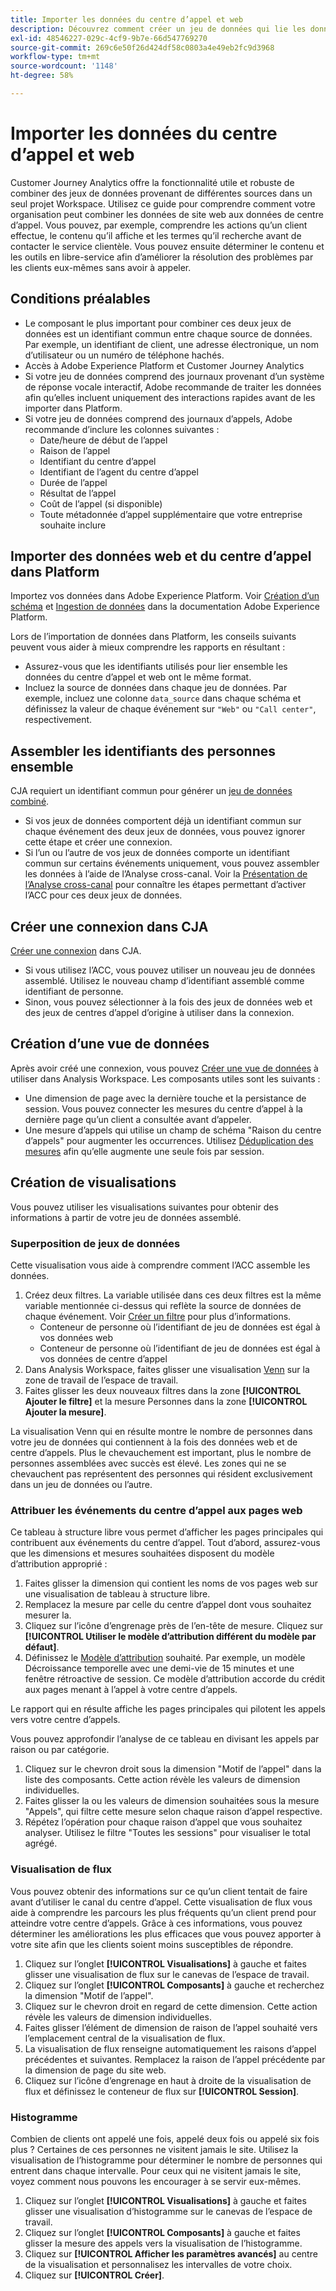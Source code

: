 ```yaml
---
title: Importer les données du centre d’appel et web
description: Découvrez comment créer un jeu de données qui lie les données du centre dʼappel et du site web.
exl-id: 48546227-029c-4cf9-9b7e-66d547769270
source-git-commit: 269c6e50f26d424df58c0803a4e49eb2fc9d3968
workflow-type: tm+mt
source-wordcount: '1148'
ht-degree: 58%

---
```


# Importer les données du centre d’appel et web

Customer Journey Analytics offre la fonctionnalité utile et robuste de combiner des jeux de données provenant de différentes sources dans un seul projet Workspace. Utilisez ce guide pour comprendre comment votre organisation peut combiner les données de site web aux données de centre d’appel. Vous pouvez, par exemple, comprendre les actions qu’un client effectue, le contenu qu’il affiche et les termes qu’il recherche avant de contacter le service clientèle. Vous pouvez ensuite déterminer le contenu et les outils en libre-service afin d’améliorer la résolution des problèmes par les clients eux-mêmes sans avoir à appeler.

## Conditions préalables

* Le composant le plus important pour combiner ces deux jeux de données est un identifiant commun entre chaque source de données. Par exemple, un identifiant de client, une adresse électronique, un nom d’utilisateur ou un numéro de téléphone hachés.
* Accès à Adobe Experience Platform et Customer Journey Analytics
* Si votre jeu de données comprend des journaux provenant d’un système de réponse vocale interactif, Adobe recommande de traiter les données afin qu’elles incluent uniquement des interactions rapides avant de les importer dans Platform.
* Si votre jeu de données comprend des journaux d’appels, Adobe recommande d’inclure les colonnes suivantes :
   * Date/heure de début de lʼappel
   * Raison de lʼappel
   * Identifiant du centre dʼappel
   * Identifiant de lʼagent du centre dʼappel
   * Durée de lʼappel
   * Résultat de l’appel
   * Coût de lʼappel (si disponible)
   * Toute métadonnée dʼappel supplémentaire que votre entreprise souhaite inclure

## Importer des données web et du centre d’appel dans Platform

Importez vos données dans Adobe Experience Platform. Voir [Création d’un schéma](https://experienceleague.adobe.com/docs/experience-platform/xdm/tutorials/create-schema-ui.html?lang=fr) et [Ingestion de données](https://experienceleague.adobe.com/docs/experience-platform/ingestion/home.html?lang=fr) dans la documentation Adobe Experience Platform.

Lors de l’importation de données dans Platform, les conseils suivants peuvent vous aider à mieux comprendre les rapports en résultant :

* Assurez-vous que les identifiants utilisés pour lier ensemble les données du centre d’appel et web ont le même format.
* Incluez la source de données dans chaque jeu de données. Par exemple, incluez une colonne `data_source` dans chaque schéma et définissez la valeur de chaque événement sur `"Web"` ou `"Call center"`, respectivement. <!--mapper-->

## Assembler les identifiants des personnes ensemble

CJA requiert un identifiant commun pour générer un [jeu de données combiné](../connections/combined-dataset.md).

* Si vos jeux de données comportent déjà un identifiant commun sur chaque événement des deux jeux de données, vous pouvez ignorer cette étape et créer une connexion.
* Si l’un ou l’autre de vos jeux de données comporte un identifiant commun sur certains événements uniquement, vous pouvez assembler les données à l’aide de l’Analyse cross-canal. Voir la [Présentation de l’Analyse cross-canal](/help/connections/cca/overview.md) pour connaître les étapes permettant d’activer l’ACC pour ces deux jeux de données.

## Créer une connexion dans CJA

[Créer une connexion](/help/connections/create-connection.md) dans CJA.

* Si vous utilisez l’ACC, vous pouvez utiliser un nouveau jeu de données assemblé. Utilisez le nouveau champ d’identifiant assemblé comme identifiant de personne.
* Sinon, vous pouvez sélectionner à la fois des jeux de données web et des jeux de centres d’appel d’origine à utiliser dans la connexion.

## Création d’une vue de données

Après avoir créé une connexion, vous pouvez [Créer une vue de données](/help/data-views/create-dataview.md) à utiliser dans Analysis Workspace. Les composants utiles sont les suivants :

* Une dimension de page avec la dernière touche et la persistance de session. Vous pouvez connecter les mesures du centre d’appel à la dernière page qu’un client a consultée avant d’appeler.
* Une mesure d’appels qui utilise un champ de schéma &quot;Raison du centre d’appels&quot; pour augmenter les occurrences. Utilisez [Déduplication des mesures](/help/data-views/component-settings/metric-deduplication.md) afin qu’elle augmente une seule fois par session.

## Création de visualisations

Vous pouvez utiliser les visualisations suivantes pour obtenir des informations à partir de votre jeu de données assemblé.

### Superposition de jeux de données

Cette visualisation vous aide à comprendre comment l’ACC assemble les données.

1. Créez deux filtres. La variable utilisée dans ces deux filtres est la même variable mentionnée ci-dessus qui reflète la source de données de chaque événement. Voir [Créer un filtre](/help/components/filters/create-filters.md) pour plus d’informations.
   * Conteneur de personne où l’identifiant de jeu de données est égal à vos données web
   * Conteneur de personne où l’identifiant de jeu de données est égal à vos données de centre d’appel
2. Dans Analysis Workspace, faites glisser une visualisation [Venn](/help/analysis-workspace/visualizations/venn.md) sur la zone de travail de l’espace de travail.
3. Faites glisser les deux nouveaux filtres dans la zone **[!UICONTROL Ajouter le filtre]** et la mesure Personnes dans la zone **[!UICONTROL Ajouter la mesure]**.

La visualisation Venn qui en résulte montre le nombre de personnes dans votre jeu de données qui contiennent à la fois des données web et de centre d’appels. Plus le chevauchement est important, plus le nombre de personnes assemblées avec succès est élevé. Les zones qui ne se chevauchent pas représentent des personnes qui résident exclusivement dans un jeu de données ou lʼautre.

### Attribuer les événements du centre d’appel aux pages web

Ce tableau à structure libre vous permet d’afficher les pages principales qui contribuent aux événements du centre d’appel. Tout d’abord, assurez-vous que les dimensions et mesures souhaitées disposent du modèle d’attribution approprié :

1. Faites glisser la dimension qui contient les noms de vos pages web sur une visualisation de tableau à structure libre.
1. Remplacez la mesure par celle du centre d’appel dont vous souhaitez mesurer la.
1. Cliquez sur l’icône d’engrenage près de l’en-tête de mesure. Cliquez sur **[!UICONTROL Utiliser le modèle d’attribution différent du modèle par défaut]**.
1. Définissez le [Modèle d’attribution](/help/analysis-workspace/attribution/models.md) souhaité. Par exemple, un modèle Décroissance temporelle avec une demi-vie de 15 minutes et une fenêtre rétroactive de session. Ce modèle d’attribution accorde du crédit aux pages menant à l’appel à votre centre d’appels.

Le rapport qui en résulte affiche les pages principales qui pilotent les appels vers votre centre d’appels. <!-- use case behind what we use these pages for -->

<!-- Complement with donut visualization -->

Vous pouvez approfondir l’analyse de ce tableau en divisant les appels par raison ou par catégorie.

1. Cliquez sur le chevron droit sous la dimension &quot;Motif de l’appel&quot; dans la liste des composants. Cette action révèle les valeurs de dimension individuelles.
2. Faites glisser la ou les valeurs de dimension souhaitées sous la mesure &quot;Appels&quot;, qui filtre cette mesure selon chaque raison d’appel respective.
3. Répétez l’opération pour chaque raison d’appel que vous souhaitez analyser. Utilisez le filtre &quot;Toutes les sessions&quot; pour visualiser le total agrégé.

<!-- screenshot -->

### Visualisation de flux

Vous pouvez obtenir des informations sur ce qu’un client tentait de faire avant d’utiliser le canal du centre d’appel. Cette visualisation de flux vous aide à comprendre les parcours les plus fréquents qu’un client prend pour atteindre votre centre d’appels. Grâce à ces informations, vous pouvez déterminer les améliorations les plus efficaces que vous pouvez apporter à votre site afin que les clients soient moins susceptibles de répondre.

1. Cliquez sur l’onglet **[!UICONTROL Visualisations]** à gauche et faites glisser une visualisation de flux sur le canevas de l’espace de travail.
2. Cliquez sur l’onglet **[!UICONTROL Composants]** à gauche et recherchez la dimension &quot;Motif de l’appel&quot;.
3. Cliquez sur le chevron droit en regard de cette dimension. Cette action révèle les valeurs de dimension individuelles.
4. Faites glisser l’élément de dimension de raison de l’appel souhaité vers l’emplacement central de la visualisation de flux.
5. La visualisation de flux renseigne automatiquement les raisons d’appel précédentes et suivantes. Remplacez la raison de l’appel précédente par la dimension de page du site web.
6. Cliquez sur l’icône d’engrenage en haut à droite de la visualisation de flux et définissez le conteneur de flux sur **[!UICONTROL Session]**.

### Histogramme

Combien de clients ont appelé une fois, appelé deux fois ou appelé six fois plus ? Certaines de ces personnes ne visitent jamais le site. Utilisez la visualisation de l’histogramme pour déterminer le nombre de personnes qui entrent dans chaque intervalle. Pour ceux qui ne visitent jamais le site, voyez comment nous pouvons les encourager à se servir eux-mêmes.

1. Cliquez sur l’onglet **[!UICONTROL Visualisations]** à gauche et faites glisser une visualisation d’histogramme sur le canevas de l’espace de travail.
2. Cliquez sur l’onglet **[!UICONTROL Composants]** à gauche et faites glisser la mesure des appels vers la visualisation de l’histogramme.
3. Cliquez sur **[!UICONTROL Afficher les paramètres avancés]** au centre de la visualisation et personnalisez les intervalles de votre choix.
4. Cliquez sur **[!UICONTROL Créer]**.

<!--
### Web to call, call to web

### Fallout

Fallout sessions - session

All sessions > page views metric > calls metric

All sessions > calls metric > page views

Orrr we could also use dataset ID

step 1: all sessions
step 2: 


### Site sections that result in a call within 30 minutes

Slide 4

Create a bunch of filters - facets to their business. Filters were used because they didn't have all of these in the same dimension, so they could create everything in this report as a single dimension (really filters)

wanted to understand when someone interacts with a facet, whats the highest percentage of people that abandon that channel to call them. not from volume perspective, but percentage perspective.

use sequential filters, but you lose the ability to use attribution IQ

## What to do when you've found insight -->
